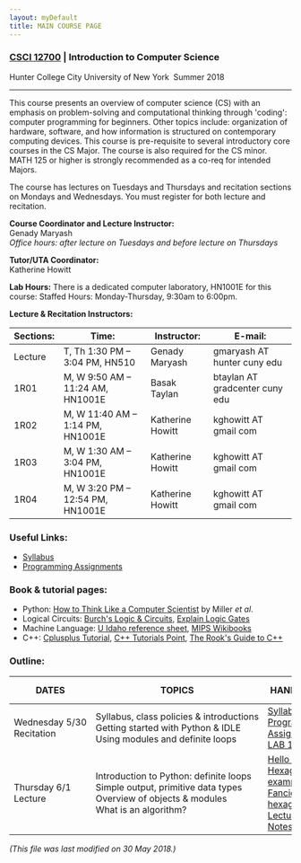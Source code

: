 ```yaml
---
layout: myDefault
title: MAIN COURSE PAGE
---
```

### [CSCI 12700](../summer2018.md) | Introduction to Computer Science  
Hunter College City University of New York &nbsp;Summer 2018  

---

This course presents an overview of computer science (CS) with an emphasis on problem-solving and computational thinking through 'coding': computer programming for beginners. Other topics include: organization of hardware, software, and how information is structured on contemporary computing devices. This course is pre-requisite to several introductory core courses in the CS Major. The course is also required for the CS minor. MATH 125 or higher is strongly recommended as a co-req for intended Majors.

The course has lectures on Tuesdays and Thursdays and recitation sections on Mondays and Wednesdays. You must register for both lecture and recitation.

**Course Coordinator and Lecture Instructor:**  
Genady Maryash  
*Office hours: after lecture on Tuesdays and before lecture on Thursdays*

**Tutor/UTA Coordinator:**  
Katherine Howitt

**Lab Hours:** There is a dedicated computer laboratory, HN1001E for this course:
Staffed Hours: Monday-Thursday, 9:30am to 6:00pm.

**Lecture & Recitation Instructors:**

 Sections: |Time:|Instructor:|E-mail:
---|---|---|---
 Lecture | T, Th 1:30 PM – 3:04 PM, HN510 | Genady Maryash | gmaryash AT hunter cuny edu
 1R01 | M, W  9:50 AM – 11:24 AM, HN1001E | Basak Taylan | btaylan AT gradcenter cuny edu
 1R02 | M, W  11:40 AM – 1:14 PM, HN1001E | Katherine Howitt | kghowitt AT gmail com
 1R03 | M, W  1:30 AM – 3:04 PM, HN1001E | Katherine Howitt | kghowitt AT gmail com
 1R04 | M, W  3:20 PM – 12:54 PM, HN1001E | Katherine Howitt | kghowitt AT gmail com

### Useful Links:
*   [Syllabus](s18/syllabus.md)
*   [Programming Assignments](s18/assignments.md)

### Book & tutorial pages:
*   Python: [How to Think Like a Computer Scientist](https://interactivepython.org/runestone/static/thinkcspy/index.html) by Miller _et al_.
*   Logical Circuits: [Burch's Logic & Circuits](http://www.toves.org/books/logic/), [Explain Logic Gates](http://www.explainthatstuff.com/logicgates.html)
*   Machine Language: [U Idaho reference sheet](http://www.mrc.uidaho.edu/mrc/people/jff/digital/MIPSir.html), [MIPS Wikibooks](https://en.wikibooks.org/wiki/MIPS_Assembly/Instruction_Formats)
*   C++: [Cplusplus Tutorial](http://www.cplusplus.com/files/tutorial.pdf), [C++ Tutorials Point](https://www.tutorialspoint.com/cplusplus/index.htm), [The Rook's Guide to C++](https://rooksguide.files.wordpress.com/2013/12/rooks-guide-isbn-version.pdf)

### Outline:

 DATES                           | TOPICS                                                                                                                          | HANDOUTS                                                                                                                                                                                                   | QUIZ / READING                                                                                             
----------------------------------|---------------------------------------------------------------------------------------------------------------------------------|------------------------------------------------------------------------------------------------------------------------------------------------------------------------------------------------------------|------------------------------------------------------------------------------------------------------------
 Wednesday&nbsp;5/30 Recitation         | Syllabus,&nbsp;class&nbsp;policies&nbsp;&&nbsp;introductions<br>Getting started with Python & IDLE<br>Using modules and definite loops                    | [Syllabus](s18/syllabus.md)<br>[Programming Assignments](s18/assignments.md)<br>[LAB 1](s18/lab1.html)                                                | Academic Integrity                                                                                    
 Thursday&nbsp;6/1 Lecture            | Introduction to Python: definite loops<br>Simple output, primitive data types<br>Overview of objects & modules<br>What is an algorithm? | [Hello World](http://www.pythontutor.com/visualize.html#code=%23Name%3A%20%20Thomas%20Hunter%0A%23Date%3A%20%20September%201,%202017%0A%23This%20program%20prints%3A%20%20Hello,%20World!%0A%0Aprint%28%22Hello,%20World!%22%29&cumulative=false&curInstr=0&heapPrimitives=false&mode=display&origin=opt-frontend.js&py=3&rawInputLstJSON=%5B%5D&textReferences=false)<br>[Hexagon example](https://trinket.io/python/88a94dfc75)<br>[Fancier hexagon](https://trinket.io/python/a3bede6db8)<br>[Lecture Notes](s18/csci127S18Lecture1.pdf)                                                                                                                                       | Think CS: [Chapter&nbsp;1](http://interactivepython.org/runestone/static/thinkcspy/GeneralIntro/toctree.html) & [Chapter&nbsp;4](http://interactivepython.org/runestone/static/thinkcspy/PythonTurtle/toctree.html)                                                                     

<!--
 
 Monday&nbsp;6/4 Recitation           | String methods Problem solving and the design process (simple parsing and translating)                                          | LAB 2                                                                                                                                                                                                      | Loops & Turtles                                                                                            
 Tuesday&nbsp;6/5 Lecture             | Strings & Lists: looping through strings, console I/O, ASCII representation                                                     | Loop Puzzle 1Loop Puzzles 2Caesar Cipher exampleinput() exampleLecture notes                                                                                                                               | Think CS: Chapter 2 & Chapter 3                                                                            
 Wednesday&nbsp;6/6 Recitation          | Arrays and images in numpy, hexadecimal representation of colors (image processing)                                             | LAB 3                                                                                                                                                                                                      | Strings & Lists                                                                                            
 Thursday&nbsp;6/7 Lecture            | Files & 2D Arrays, Hexadecimal notationCS Survey: Prof. William Sakas (computational linguistics)                               | Slicing Challenges Color Challenges Lecture notes                                                                                                                                                          | Think CS: Section 8.10 & Chapter 11 Numpy tutorial (DataCamp)                                              
 Monday&nbsp;6/11 Recitation          | Programming with decisions & files (flood maps)                                                                                 | LAB 4                                                                                                                                                                                                      | Colors & Images in numpy                                                                                   
 Tuesday&nbsp;6/12 Lecture            | More on Lists & Arrays; DecisionsCS Survey: Citi Bike's Bike Angels Team                                                        | Loop & Slice ChallengesDecision ChallengesturtleString.pyLecture notes                                                                                                                                     | Think CS: Chapter 7 & Chapter 11                                                                           
 Wednesday&nbsp;6/13 Recitation         | More on Decisions (snow pack) Circuits & Logical Expressions                                                                    | LAB 5                                                                                                                                                                                                      | Decisions & Color                                                                                          
 Thursday&nbsp;6/14 Lecture           | Logical Expressions, Circuits Open Data Week                                                                                    | Types & Decisions ChallengesLogical Operators Challenges Basic Gates Circuit ChallengesLecture notes                                                                                                       | Think CS: Chapter 7 Burch's Logic & Circuits,Explain Logic Gates                                           
 Monday&nbsp;6/18 Recitation          | CSV files via pandas (population change); Shell Scripts                                                                         | LAB 6                                                                                                                                                                                                      | Circuits, Truth Tables, & Logical Expressions                                                              
 Tuesday&nbsp;6/19 Lecture            | Accessing formatted data; Functions CS Survey: Prof. Katherine St. John (computational biology)                                 | Arithmetic ChallengesList/String ChallengesLecture notes                                                                                                                                                   | Think CS: Chapter 6 10-minutes to Pandas Tutorial DataCamp Pandas Tutorial Ubuntu Terminal Reference Sheet 
 Wednesday&nbsp;6/20 Recitation         | OpenData NYC (shelter data) Using main() functionsPython from the command line                                                  | LAB 7                                                                                                                                                                                                      | Formatted Data & Shell Commands                                                                            
 Thursday&nbsp;6/21 Lecture           | More on Functions & Open data; CS Survey: Mitsue Iwata, NYC Open Data Team                                                      | Motto Challenge,quarterImage.py Hello with main()Prep #1.2Total & Tax ChallengeLecture notes                                                                                                               | Think CS: Chapter 6 10-minutes to Pandas Tutorial DataCamp Pandas Tutorial                                 
 Monday&nbsp;6/25 Recitation          | Binning data (parking tickets) Top-down design (herd of turtles)github                                                          | LAB 8                                                                                                                                                                                                      | Functions & More Pandas                                                                                    
 Tuesday&nbsp;6/26 Lecture            | Parameters & Functions                                                                                                          | Greet ExampleHappy Example Jam ExampleDecisions & Functions ExampleFoo example Sisters Example Lecture notes                                                                                               | Think CS: Chapter 6                                                                                        
 Wednesday&nbsp;6/27 Recitation         | Folium/leaflet.js (mapping CUNY locations)Finding errorsCommand line git                                                        | LAB 9                                                                                                                                                                                                      | Parameters & Functions                                                                                     
 Thursday&nbsp;6/28 Lecture           | Programming with Functions & Decisions, Top-down Design, Code Reuse                                                             | Dessert Exam Questionsnum2words exampleKoalasLecture notes                                                                                                                                                 | Think CS: Chapter 6 folium tutorial                                                                        
 Monday&nbsp;7/2 Recitation           | Program design with indefinite loopsWriting functionsUnit testing (simple recommender system)                                   | LAB 10                                                                                                                                                                                                     | More on Functions & Top-down Design                                                                        
 Tuesday&nbsp;7/3 Lecture             | Indefinite Loops, Simulations CS Surveys: Prof. Susan Epstein (machine learning)                                                   | Distance CheckNums & WhileMax NumSearch Random Walk Lecture notes                                                                                                                                          | Think CS: Chapter 8                                                                                        
 Wednesday&nbsp;7/4                     | 4TH OF JULY                                                                                                                       | COLLEGE IS CLOSED                                                                                                                                                                                          |                                                                                                            
 Thursday&nbsp;7/5 Lecture            | Introduction to C++: program structure, data representation and I/O.                                                            | cin/cout example convert example loops example growth example nested loops Lecture notes                                                                                                                   | Cplusplus Tutorial, C++ Tutorials Point,The Rook's Guide to C++                                            
 Monday&nbsp;7/9 Recitation &&nbsp;Lecture | Machine Language Overview Simplified machine language                                                                           | WeMIPS EmulatorLecture notes LAB 11                                                                                                                                                                         | U of Idaho reference sheet MIPS WikibooksIndefinite Loops & Simulations                                    
 Tuesday&nbsp;7/10 Lecture            | C++ control structures                                                                                                          | Decision example (C++) Logical Expressions (C++) Input Checking (C++) Input Checking, II (C++) Growth Example (C++) USGS Hawai'i Earthquakes,Turtle Quakes DemoNYC Urban Forest: Street TreesLecture notes | Cplusplus Tutorial, C++ Tutorials Point,The Rook's Guide to C++                                            
 Wednesday&nbsp;7/11                    | EXAM                                                                                                                            | EXAM                                                                                                                                                                                                       | EXAM            
 
 
-->


_(This file was last modified on 30 May 2018.)_
